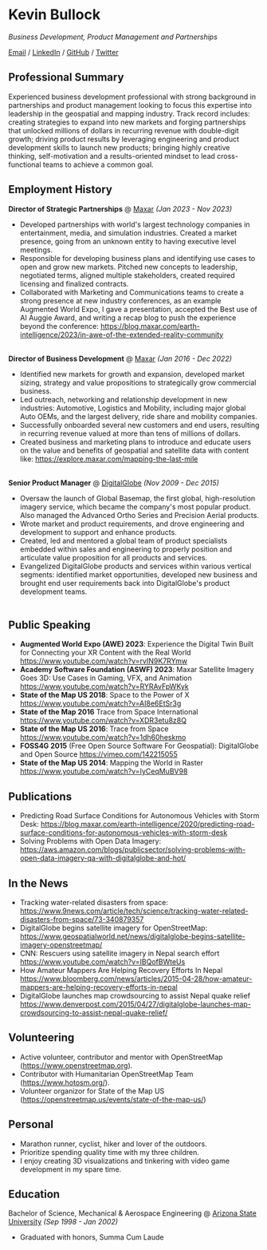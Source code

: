 # Kevin Bullock

_Business Development, Product Management and Partnerships_ <br>

[Email](mailto:kev.bullock10@gmail.com) / [LinkedIn](https://www.linkedin.com/in/kevbullock/) / [GitHub](https://github.com/kevinbullock/) / [Twitter](https://twitter.com/kevin_bullock/) 

## Professional Summary

Experienced business development professional with strong background in partnerships and product management
looking to focus this expertise into leadership in the geospatial and mapping industry. Track record includes: creating
strategies to expand into new markets and forging partnerships that unlocked millions of dollars in recurring revenue
with double-digit growth; driving product results by leveraging engineering and product development skills to launch
new products; bringing highly creative thinking, self-motivation and a results-oriented mindset to lead cross-functional
teams to achieve a common goal.

## Employment History

**Director of Strategic Partnerships** @ [Maxar](https://www.maxar.com/) _(Jan 2023 - Nov 2023)_ <br>
  - Developed partnerships with world's largest technology companies in entertainment, media, and simulation industries.
Created a market presence, going from an unknown entity to having executive level meetings.
  - Responsible for developing business plans and identifying use cases to open and grow new markets. Pitched new concepts
to leadership, negotiated terms, aligned multiple stakeholders, created required licensing and finalized contracts.
  - Collaborated with Marketing and Communications teams to create a strong presence at new industry conferences, as an
example Augmented World Expo, I gave a presentation, accepted the Best use of AI Auggie Award, and writing a recap blog to
push the experience beyond the conference: https://blog.maxar.com/earth-intelligence/2023/in-awe-of-the-extended-reality-community
<br><br>

**Director of Business Development** @ [Maxar](https://www.maxar.com/) _(Jan 2016 - Dec 2022)_ <br>
  - Identified new markets for growth and expansion, developed market sizing, strategy and value propositions to strategically
grow commercial business.
  - Led outreach, networking and relationship development in new industries: Automotive, Logistics and Mobility, including
major global Auto OEMs, and the largest delivery, ride share and mobility companies.
  - Successfully onboarded several new customers and end users, resulting in recurring revenue valued at more than tens of
millions of dollars.
  - Created business and marketing plans to introduce and educate users on the value and benefits of geospatial and satellite
data with content like: https://explore.maxar.com/mapping-the-last-mile 
<br><br>

**Senior Product Manager** @ [DigitalGlobe](https://www.digitalglobe.com/) _(Nov 2009 - Dec 2015)_ <br>
  - Oversaw the launch of Global Basemap, the first global, high-resolution imagery service, which became the company's most
popular product. Also managed the Advanced Ortho Series and Precision Aerial products.
  - Wrote market and product requirements, and drove engineering and development to support and enhance products.
  - Created, led and mentored a global team of product specialists embedded within sales and engineering to properly position
and articulate value proposition for all products and services.
  - Evangelized DigitalGlobe products and services within various vertical segments: identified market opportunities, developed
new business and brought end user requirements back into DigitalGlobe's product development teams.
<br><br>

## Public Speaking
   - **Augmented World Expo (AWE) 2023**: Experience the Digital Twin Built for Connecting your XR Content with the Real World https://www.youtube.com/watch?v=rvIN9K7RYmw
   - **Academy Software Foundation (ASWF) 2023**: Maxar Satellite Imagery Goes 3D: Use Cases in Gaming, VFX, and Animation https://www.youtube.com/watch?v=RYRAvFpWKyk
   - **State of the Map US 2018**: Space to the Power of X https://www.youtube.com/watch?v=AI8e6EtSr3g
   - **State of the Map 2016** Trace from Space International https://www.youtube.com/watch?v=XDR3etu8z8Q
   - **State of the Map US 2016**: Trace from Space https://www.youtube.com/watch?v=1dh60heskmo
   - **FOSS4G 2015** (Free Open Source Software For Geospatial): DigitalGlobe and Open Source https://vimeo.com/142215055
   - **State of the Map US 2014**: Mapping the World in Raster https://www.youtube.com/watch?v=IyCeqMuBV98 

## Publications

  - Predicting Road Surface Conditions for Autonomous Vehicles with Storm Desk: https://blog.maxar.com/earth-intelligence/2020/predicting-road-surface-conditions-for-autonomous-vehicles-with-storm-desk
  - Solving Problems with Open Data Imagery: https://aws.amazon.com/blogs/publicsector/solving-problems-with-open-data-imagery-qa-with-digitalglobe-and-hot/ 

## In the News

  - Tracking water-related disasters from space: https://www.9news.com/article/tech/science/tracking-water-related-disasters-from-space/73-340879357
  - DigitalGlobe begins satellite imagery for OpenStreetMap: https://www.geospatialworld.net/news/digitalglobe-begins-satellite-imagery-openstreetmap/
  - CNN: Rescuers using satellite imagery in Nepal search effort https://www.youtube.com/watch?v=IBQofBWteUs
  - How Amateur Mappers Are Helping Recovery Efforts In Nepal https://www.bloomberg.com/news/articles/2015-04-28/how-amateur-mappers-are-helping-recovery-efforts-in-nepal
  - DigitalGlobe launches map crowdsourcing to assist Nepal quake relief https://www.denverpost.com/2015/04/27/digitalglobe-launches-map-crowdsourcing-to-assist-nepal-quake-relief/

## Volunteering
   - Active volunteer, contributor and mentor with OpenStreetMap (https://www.openstreetmap.org).
   - Contributor with Humanitarian OpenStreetMap Team (https://www.hotosm.org/).
   - Volunteer organizor for State of the Map US (https://openstreetmap.us/events/state-of-the-map-us/)
  
## Personal
   - Marathon runner, cyclist, hiker and lover of the outdoors. 
   - Prioritize spending quality time with my three children. 
   - I enjoy creating 3D visualizations and tinkering with video game development in my spare time. 

## Education

Bachelor of Science, Mechanical & Aerospace Engineering @ [Arizona State University](https://www.asu.edu/) _(Sep 1998 - Jan 2002)_ <br>
   - Graduated with honors, Summa Cum Laude 

